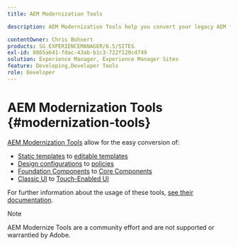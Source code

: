 ```yaml
---
title: AEM Modernization Tools

description: AEM Modernization Tools help you convert your legacy AEM features to the latest technology

contentOwner: Chris Bohnert
products: SG_EXPERIENCEMANAGER/6.5/SITES
exl-id: 8865a641-fdac-43ab-b1c3-722f120cd749
solution: Experience Manager, Experience Manager Sites
feature: Developing,Developer Tools
role: Developer
---
```

# AEM Modernization Tools {#modernization-tools}

[AEM Modernization Tools](https://opensource.adobe.com/aem-modernize-tools/) allow for the easy conversion of:

* [Static templates](page-templates-static.md) to [editable templates](page-templates-editable.md)
* [Design configurations](page-templates-static.md) to [policies](page-templates-editable.md)
* [Foundation Components](/help/sites-authoring/default-components-foundation.md) to [Core Components](https://experienceleague.adobe.com/docs/experience-manager-core-components/using/introduction.html)
* [Classic UI](website.md) to [Touch-Enabled UI](touch-ui-concepts.md)

For further information about the usage of these tools, [see their documentation](https://opensource.adobe.com/aem-modernize-tools/).

>[!NOTE]
>
>AEM Modernize Tools are a community effort and are not supported or warrantied by Adobe.
